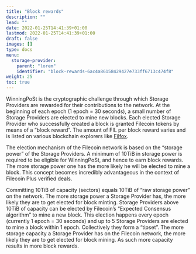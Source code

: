 ```yaml
---
title: "Block rewards"
description: ""
lead: ""
date: 2022-01-25T14:41:39+01:00
lastmod: 2022-01-25T14:41:39+01:00
draft: false
images: []
type: docs
menu:
  storage-provider:
    parent: "lorem"
    identifier: "block-rewards-6ac4a86158429427e733ff6713c474f8"
weight: 25
toc: true
---
```

WinningPoSt is the cryptographic challenge through which Storage Providers are rewarded for their contributions to the network. At the beginning of each epoch (1 epoch = 30 seconds), a small number of Storage Providers are elected to mine new blocks. Each elected Storage Provider who successfully created a block is granted Filecoin tokens by means of a “block reward”. The amount of FIL per block reward varies and is listed on various blockchain explorers like [Filfox](https://filfox.info/en).

The election mechanism of the Filecoin network is based on the “storage power” of the Storage Providers. A minimum of 10TiB in storage power is required to be eligible for WinningPoSt, and hence to earn block rewards. The more storage power one has the more likely he will be elected to mine a block. This concept becomes incredibly advantageous in the context of Filecoin Plus verified deals.

Committing 10TiB of capacity (sectors) equals 10TiB of “raw storage power” on the network. The more storage power a Storage Provider has, the more likely they are to get elected for block minting. Storage Providers above 10TiB of capacity can be elected by Filecoin’s “Expected Consensus algorithm” to mine a new block. This election happens every epoch (currently 1 epoch = 30 seconds) and up to 5 Storage Providers are elected to mine a block within 1 epoch. Collectively they form a “tipset”. The more storage capacity a Storage Provider has on the Filecoin network, the more likely they are to get elected for block mining. As such more capacity results in more block rewards.